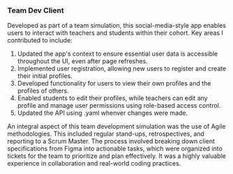 ### Team Dev Client

Developed as part of a team simulation, this social-media-style app enables users to interact with teachers and students within their cohort. Key areas I contributed to include:

1. Updated the app's context to ensure essential user data is accessible throughout the UI, even after page refreshes.
2. Implemented user registration, allowing new users to register and create their initial profiles.
3. Developed functionality for users to view their own profiles and the profiles of others.
4. Enabled students to edit their profiles, while teachers can edit any profile and manage user permissions using role-based access control.
5. Updated the API using .yaml whenver changes were made.

An integral aspect of this team development simulation was the use of Agile methodologies. This included regular stand-ups, retrospectives, and reporting to a Scrum Master. The process involved breaking down client specifications from Figma into actionable tasks, which were organized into tickets for the team to prioritize and plan effectively. It was a highly valuable experience in collaboration and real-world coding practices.
